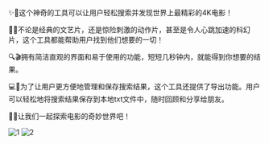 ✨🎥这个神奇的工具可以让用户轻松搜索并发现世界上最精彩的4K电影！

🌌🔥不论是经典的文艺片，还是惊险刺激的动作片，甚至是令人心跳加速的科幻片，这个工具都能帮助用户找到他们想要的一切！

🔍🎬拥有简洁直观的界面和易于使用的功能，短短几秒钟内，就能得到你想要的结果。

💻📝为了让用户更方便地管理和保存搜索结果，这个工具还提供了导出功能。用户可以轻松地将搜索结果保存到本地txt文件中，随时回顾和分享给朋友。

🌠🎉让我们一起探索电影的奇妙世界吧！


![1](https://github.com/crazyZSShuo/4K-Movie-Search/assets/33218762/de2b560c-b4ea-4a3c-b4cb-71ca57a01408)
![2](https://github.com/crazyZSShuo/4K-Movie-Search/assets/33218762/fc806f3e-ea94-4260-ae42-ac3863b157c7)
